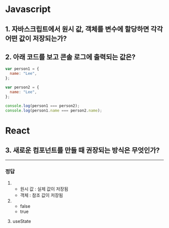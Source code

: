 # Javascript

## 1. 자바스크립트에서 원시 값, 객체를 변수에 할당하면 각각 어떤 값이 저장되는가?

## 2. 아래 코드를 보고 콘솔 로그에 출력되는 값은?

```jsx
var person1 = {
  name: "Lee",
};

var person2 = {
  name: "Lee",
};

console.log(person1 === person2);
console.log(person1.name === person2.name);
```

# React

## 3. 새로운 컴포넌트를 만들 때 권장되는 방식은 무엇인가?

---

### 정답

1.  - 원시 값 : 실제 값이 저장됨
    - 객체 : 참조 값이 저장됨

2.  - false
    - true

3.  useState
